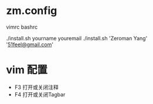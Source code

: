 # zm.config
vimrc bashrc 

./install.sh yourname youremail
./install.sh 'Zeroman Yang' '51feel@gmail.com'

# vim 配置 

- F3 打开或关闭注释
- F4 打开或关闭Tagbar
